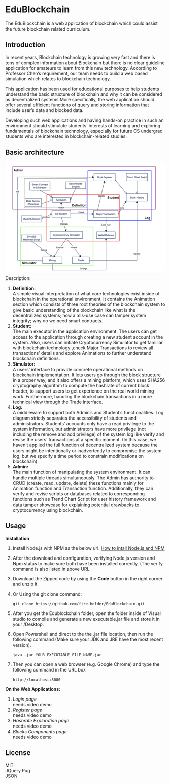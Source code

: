 # EduBlockchain
  The EduBlockchain is a web application of blockchain which could assist the future blockchain related curriculum.
  
  
## Introduction
 
In recent years, Blockchain technology is growing very fast and there is tons of complex information about Blockchain but there is no clear guideline application for amateurs to learn from this new technology. According to Professor Chen’s requirement, our team needs to build a web based simulation which relates to blockchain technology. 

This application has been used for educational purposes to help students understand the basic structure of blockchain and why it can be considered as decentralized systems.More specifically, the web application should offer several efficient functions of query and storing information that include user’s data and blocked data. 

Developing such web applications and having hands-on practice in such an environment should stimulate students’ interests of learning and exploring fundamentals of blockchain technology, especially for future CS undergrad students who are interested in blockchain-related studies. 


## Basic architecture
![Logical decomposition diagram](./image/ArcSke.png)
Description:
1. **Definition:**   
   A simple visual interpretation of what core technologies exist inside of blockchain in the operational environment. It contains the Animation section which consists of three    root theories of the blockchain system to give basic understanding of the blockchain like what is the decentralized systems; how a mis-use case can tamper system integrity;    why do we need smart contracts. 
2. **Student:**   
   The main executor in the application environment. The users can get access to the application through creating a new student account in the system. Also, users can initiate    Cryptocurrency Simulator to get familiar with blockchain technology ,check Major Transactions to review all transactions’ details and explore Animations to further              understand blockchain definitions.  
3. **Simulator:**  
   A users’ interface to provide concrete operational methods on blockchain implementation. It lets users go through the block structure in a proper way, and it also offers a      mining platform, which uses SHA256 cryptography algorithm to compute the hashrate of current block header, to support users to get experience on the real world mining work.    Furthermore, handling the blockchain transactions in a more technical view through the Trade interface. 
4. **Log:**   
   A middleware to support both Admin’s and Student’s functionalities. Log diagram strictly separates the accessibility of students and administrators. Students’ accounts only    have a read privilege to the system information, but administrators have more privilege (not including the remove and add privilege) of the system log like verify and revise    the users’ transactions at a specific moment. (In this case, we haven’t applied the full function of decentralized system because the users might be intentionally or            inadvertently to compromise the system log, but we specify a time period to constrain modifications on blockchain) 
5. **Admin:**  
   The main function of manipulating the system environment. It can handle multiple threads simultaneously. The Admin has authority to CRUD (create, read, update, delete) these    functions mainly for Animation function and Transaction function. Additionally, they can verify and revise scripts or databases related to corresponding functions such as      Trend Chart Script for user history framework and data tamper showcase for explaining potential drawbacks to cryptocurrency using blockchain. 
   
## Usage

 <!--**Prerequirement:**  
 * Step 1: Connect to your UNO vpn through DUO-factor authentication.
 * Step 2: Open any favorite browser and type the URL.
 * Step 3: Using the URL (unomahablockchain.ddns.net) to access the project web application
 * Step 4: Waitting the server response for a while  
 * Step 5: If the server doesn't response or the webpage shows the error message, please inform the system admin to start the server. (In current stage, server is closed)-->
 **Installation**
   1. Install Node.js with NPM as the below url. 
      [How to intall Node.js and NPM](https://phoenixnap.com/kb/install-node-js-npm-on-windows)
   2. After the download and configuration, verifying Node.js version and Npm status to make sure both have been installed correctly. (The verify command is also listed in           above URL
   3. Download the Zipped code by using the **Code** button in the right corner and unzip it
      
   4. Or Using the git clone command: 
      ```
      git clone https://github.com/fire-holder/EduBlockchain.git
      ```
   5. After you get the Edublockchain folder, open the folder inside of Visual studio to compile and generate a new executable.jar file and store it in your /Desktop.
   6. Open Powershell and direct to the the .jar file location, then run the following command (Make sure your JDK and JRE have the most recent version).
      ```
      java -jar YOUR_EXECUTABLE_FILE_NAME.jar
      ``` 
   7. Then you can open a web browser (e.g. Google Chrome) and type the following command in the URL box
       ```
       http://localhost:8080
       ```
       
 **On the Web Applications:**
   1. _Login page_  
      <comment> needs video demo   
   2. _Register page_   
      <comment> needs video demo  
   3. _Hashrate Exploration page_  
      <comment> needs video demo  
   5. _Blocks Components page_  
      <comment> needs video demo  
   


## License
MIT  
JQuery
Pug  
JSON  



